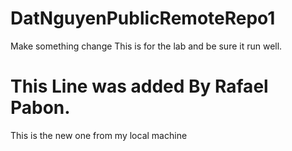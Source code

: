 # DatNguyenPublicRemoteRepo1

Make something change
This is for the lab and be sure it run well.
# This Line was added By Rafael Pabon.

This is the new one from my local machine
